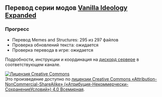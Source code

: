 ﻿##  Перевод серии модов [Vanilla Ideology Expanded](https://steamcommunity.com/sharedfiles/filedetails/?id=2569397678)

### Прогресс
* Перевод Memes and Structures: 295 из 297 файлов
* Проверка обновлений текста: ожидается
* Проверка перевода в игре: ожидается
 
Подробности, инструкции и координация на [дискорд сервере](https://discord.gg/Xmbwmgh) в соответствующем канале.

<a rel="license" href="http://creativecommons.org/licenses/by-nc-sa/4.0/"><img alt="Лицензия Creative Commons" style="border-width:0" src="https://i.creativecommons.org/l/by-nc-sa/4.0/88x31.png" /></a><br />Это произведение доступно по <a rel="license" href="http://creativecommons.org/licenses/by-nc-sa/4.0/">лицензии Creative Commons «Attribution-NonCommercial-ShareAlike» («Атрибуция-Некоммерчески-СохранениеУсловий») 4.0 Всемирная</a>.
